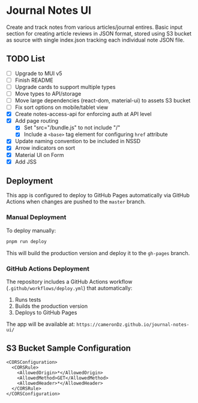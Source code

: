 # Journal Notes UI

Create and track notes from various articles/journal entires. Basic input section for creating article reviews in JSON format, stored using S3 bucket as source with single index.json tracking each individual note JSON file.

## TODO List

- [ ] Upgrade to MUI v5
- [ ] Finish README
- [ ] Upgrade cards to support multiple types
- [ ] Move types to API/storage
- [ ] Move large dependencies (react-dom, material-ui) to assets S3 bucket
- [ ] Fix sort options on mobile/tablet view
- [x] Create notes-access-api for enforcing auth at API level
- [x] Add page routing
  - [x] Set "src="/bundle.js" to not include "/"
  - [x] Include a `<base>` tag element for configuring `href` attribute
- [x] Update naming convention to be included in NSSD
- [x] Arrow indicators on sort
- [x] Material UI on Form
- [x] Add JSS

## Deployment

This app is configured to deploy to GitHub Pages automatically via GitHub Actions when changes are pushed to the `master` branch.

### Manual Deployment

To deploy manually:

```bash
pnpm run deploy
```

This will build the production version and deploy it to the `gh-pages` branch.

### GitHub Actions Deployment

The repository includes a GitHub Actions workflow (`.github/workflows/deploy.yml`) that automatically:
1. Runs tests
2. Builds the production version
3. Deploys to GitHub Pages

The app will be available at: `https://cameronDz.github.io/journal-notes-ui/`

## S3 Bucket Sample Configuration

```
<CORSConfiguration>
  <CORSRule>
    <AllowedOrigin>*</AllowedOrigin>
    <AllowedMethod>GET</AllowedMethod>
    <AllowedHeader>*</AllowedHeader>
  </CORSRule>
</CORSConfiguration>
```
